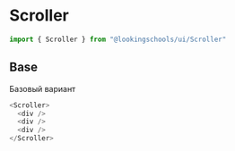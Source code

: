 # Scroller

```js
import { Scroller } from "@lookingschools/ui/Scroller"
```

## Base

Базовый вариант

```js
<Scroller>
  <div />
  <div />
  <div />
</Scroller>
```
